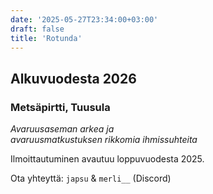 ```yaml
---
date: '2025-05-27T23:34:00+03:00'
draft: false
title: 'Rotunda'
---
```

## Alkuvuodesta 2026
### Metsäpirtti, Tuusula

_Avaruusaseman arkea ja \
avaruusmatkustuksen rikkomia ihmissuhteita_

Ilmoittautuminen avautuu loppuvuodesta 2025.

Ota yhteyttä: `japsu` & `merli__` (Discord)
